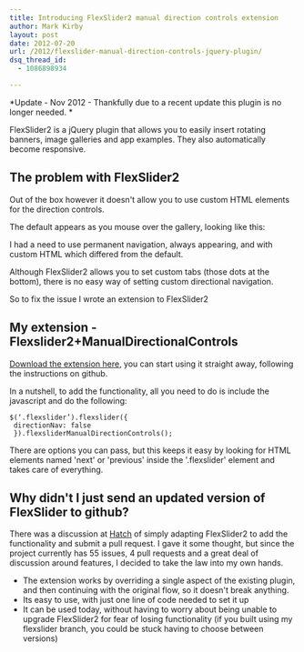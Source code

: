 ```yaml
---
title: Introducing FlexSlider2 manual direction controls extension
author: Mark Kirby
layout: post
date: 2012-07-20
url: /2012/flexslider-manual-direction-controls-jquery-plugin/
dsq_thread_id:
  - 1086898934

---
```

*Update - Nov 2012 - Thankfully due to a recent update this plugin is no longer needed. *

FlexSlider2 is a jQuery plugin that allows you to easily insert rotating banners, image galleries and app examples. They also automatically become responsive.

## The problem with FlexSlider2

Out of the box however it doesn't allow you to use custom HTML elements for the direction controls.

The default appears as you mouse over the gallery, looking like this:

[][1]

I had a need to use permanent navigation, always appearing, and with custom HTML which differed from the default.

Although FlexSlider2 allows you to set custom tabs (those dots at the bottom), there is no easy way of setting custom directional navigation.

So to fix the issue I wrote an extension to FlexSlider2

## My extension - Flexslider2+ManualDirectionalControls

[Download the extension here][2], you can start using it straight away, following the instructions on github.

In a nutshell, to add the functionality, all you need to do is include the javascript and do the following:

    $(‘.flexslider’).flexslider({
     directionNav: false
     }).flexsliderManualDirectionControls();

There are options you can pass, but this keeps it easy by looking for HTML elements named 'next' or 'previous' inside the '.flexslider' element and takes care of everything.

## Why didn't I just send an updated version of FlexSlider to github?

There was a discussion at [Hatch][3] of simply adapting FlexSlider2 to add the functionality and submit a pull request. I gave it some thought, but since the project currently has 55 issues, 4 pull requests and a great deal of discussion around features, I decided to take the law into my own hands.

  * The extension works by overriding a single aspect of the existing plugin, and then continuing with the original flow, so it doesn't break anything.
  * Its easy to use, with just one line of code needed to set it up
  * It can be used today, without having to worry about being unable to upgrade FlexSlider2 for fear of losing functionality (if you built using my flexslider branch, you could be stuck having to choose between versions)

 [1]: http://mark-kirby.co.uk/wp-content/uploads/2012/07/Screen-Shot-2012-07-20-at-14.55.18.png
 [2]: https://github.com/markirby/FlexSlider-ManualDirectionControls
 [3]: http://thisishatch.co.uk